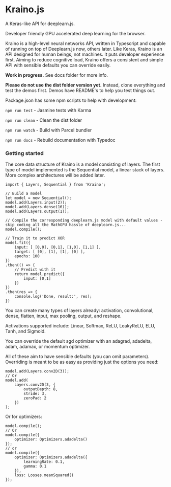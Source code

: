# Kraino.js

A Keras-like API for deeplearn.js.

Developer friendly GPU accelerated deep learning for the browser.

Kraino is a high-level neural networks API, written in Typescript and capable of running on top of Deeplearn.js now, others later.
Like Keras, Kraino is an API designed for human beings, not machines. It puts developer experience first. Aiming to reduce cognitive load, Kraino offers a consistent and simple API with sensible defaults you can override easily.

**Work in progress.** See docs folder for more info.

**Please do not use the dist folder version yet.**
Instead, clone everything and test the demos first.
Demos have README's to help you test things out.

Package.json has some npm scripts to help with development:

`npm run test`  - Jasmine tests with Karma

`npm run clean` - Clean the dist folder

`npm run watch` - Build with Parcel bundler

`npm run docs`  - Rebuild documentation with Typedoc

### Getting started

The core data structure of Kraino is a model consisting of layers. The first type of model implemented is the Sequential model, a linear stack of layers. More complex architectures will be added later.


```
import { Layers, Sequential } from 'Kraino';

// Build a model
let model = new Sequential();
model.add(Layers.input(2));
model.add(Layers.dense(16));
model.add(Layers.output(1));

// Compile the corresponding deeplearn.js model with default values - skip coding all the MathGPU hassle of deeplearn.js...
model.compile();

// Train it to predict XOR
model.fit({
    input: [ [0,0], [0,1], [1,0], [1,1] ],
    target: [ [0], [1], [1], [0] ],
    epochs: 100
})
.then(() => {
    // Predict with it
    return model.predict({
        input: [0,1]
    })
})
.then(res => {
    console.log('Done, result:', res);
})
```

You can create many types of layers already: activation, convolutional, dense, flatten, input, max pooling, output, and reshape.

Activations supported include: Linear, Softmax, ReLU, LeakyReLU, ELU, Tanh, and Sigmoid.

You can override the default sgd optimizer with an adagrad, adadelta, adam, adamax, or momentum optimizer.

All of these aim to have sensible defaults (you can omit parameters). Overriding is meant to be as easy as providing just the options you need:

```
model.add(Layers.conv2D(3));
// Or
model.add(
    Layers.conv2D(3, {
        outputDepth: 8,
        stride: 3,
        zeroPad: 2
    })
);
```

Or for optimizers:

```
model.compile();
// Or
model.compile({
    optimizer: Optimizers.adadelta()
});
// or
model.compile({
    optimizer: Optimizers.adadelta({
        learningRate: 0.1,
        gamma: 0.1
    }),
    loss: Losses.meanSquared()
});
```


  